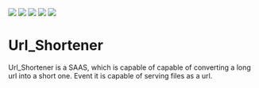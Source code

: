 <img src=https://img.shields.io/badge/build%20with-Flask-yellow> 
<img src="https://img.shields.io/badge/-HTML5-orange"> <img src="https://img.shields.io/badge/-Bootstrap5-blueviolet"> <img src="https://img.shields.io/badge/deployed%20in-GitHub-blue"> <img src="https://img.shields.io/badge/domain-Web%20Development-green.svg">



# Url_Shortener
Url_Shortener is a SAAS, 
which is capable of capable of converting a long url into a short one. Event it is capable of serving files as a url. 